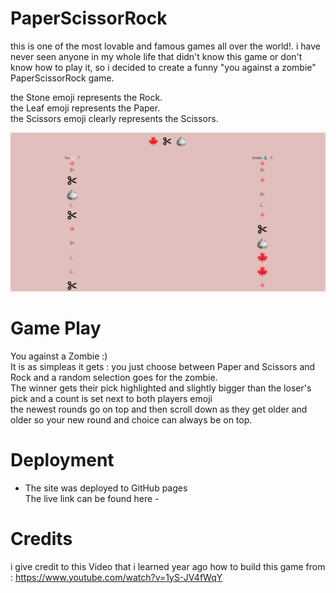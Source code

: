 # PaperScissorRock

this is one of the most lovable and famous games all over the world!.
i have never seen anyone in my whole life that didn't know this game or don't know how to play it, so i decided to create a funny "you against a zombie" PaperScissorRock game.

the Stone emoji represents the Rock.<br/>
the Leaf emoji represents the Paper.<br/>
the Scissors emoji clearly represents the Scissors.<br/>

![PaperScissorRock](/images/PaperScissorRock.png)

# Game Play

You against a Zombie :) <br/>
It is as simpleas it gets : you just choose between Paper and Scissors and Rock and a random selection goes for the zombie.<br/>
The winner gets their pick highlighted and slightly bigger than the loser's pick and a count is set next to both players emoji<br/>
the newest rounds go on top and then scroll down as they get older and older so your new round and choice can always be on top.

# Deployment

* The site was deployed to GitHub pages <br/>
 The live link can be found here - 

 # Credits 

 i give credit to this Video that i learned year ago how to build this game from : https://www.youtube.com/watch?v=1yS-JV4fWqY